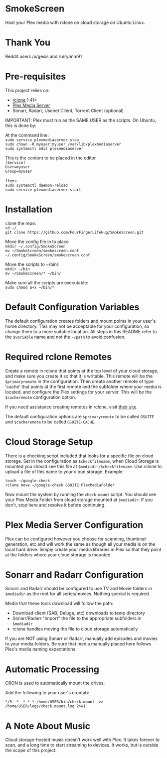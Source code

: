 # SmokeScreen
Host your Plex media with rclone on cloud storage on Ubuntu Linux.

# Thank You
Reddit users /u/gesis and /u/ryanm91

# Pre-requisites
This project relies on:
* [rclone](https://rclone.org/downloads/) 1.41+
* [Plex Media Server](https://plex.tv)
* Sonarr, Radarr, Usenet Client, Torrent Client (optional)

IMPORTANT: Plex must run as the SAME USER as the scripts. On Ubuntu, this is done by:

At the command line:  
`sudo service plexmediaserver stop`  
`sudo chown -R myuser:myuser /var/lib/plexmediaserver`  
`sudo systemctl edit plexmediaserver`  

This is the content to be placed in the editor  
`[Service]`  
`User=myuser`  
`Group=myuser`  

Then:  
`sudo systemctl daemon-reload`  
`sudo service plexmediaserver start`  

# Installation
clone the repo:  
`cd ~/`  
`git clone https://github.com/FourFingerLifeHug/SmokeScreen.git`  

Move the config file in to place  
`mkdir ~/.config/SmokeScreen`  
`mv ~/SmokeScreen/smokescreen.conf ~/.config/SmokeScreen/smokescreen.conf`  

Move the scripts to ~/bin/:  
`mkdir ~/bin`  
`mv ~/SmokeScreen/* ~/bin/`  

Make sure all the scripts are executable:  
`sudo chmod a+x ~/bin/*`  

# Default Configuration Variables
The default configuration creates folders and mount points in your user's home directory. This may not be acceptable for your configuration, so change them to a more suitable location. All steps in this README refer to the `$variable` name and not the `~/path` to avoid confusion.

# Required rclone Remotes
Create a remote in rclone that points at the top level of your cloud storage, and make sure you create it so that it is writable. This remote will be the `$primaryremote` in the configuration. Then create another remote of type 'cache' that points at the first remote and the subfolder where your media is located, and configure the Plex settings for your server. This will be the `$cacheremote` configuration option.

If you need assistance creating remotes in rclone, visit [their site](https://rclone.org/).

The default configuration options are `$primaryremote` to be called `GSUITE` and `$cacheremote` to be called `GSUITE-CACHE`. 

# Cloud Storage Setup
There is a checking script included that looks for a specific file on cloud storage. Set in the configuration as `$checkfilename`, when Cloud Storage is mounted you should see this file at `$mediadir/$checkfilename`. Use rclone to upload a file of this name to your cloud storage. Example:

    touch ~/google-check
    rclone move ~/google-check GSUITE:PlexMediaFolder

Now mount the system by running the `check.mount` script. You should see your Plex Media Folder from cloud storage mounted at `$mediadir`. If you don't, stop here and resolve it before continuing.

# Plex Media Server Configuration
Plex can be configured however you choose for scanning, thumbnail generation, etc and will work the same as though all your media is on the local hard drive. Simply create your media libraries in Plex so that they point at the folders where your cloud storage is mounted.

# Sonarr and Radarr Configuration
Sonarr and Radarr should be configured to use TV and Movie folders in `$mediadir` as the root for all series/movies. Nothing special is required.

Media that these tools download will follow the path:

* Download client (SAB, Deluge, etc) downloads to temp directory
* Sonarr/Radarr "import" the file to the appropriate subfolders in `$mediadir`
* rclone handles moving the file to cloud storage automatically

If you are NOT using Sonarr or Radarr, manually add episodes and movies to your media folders. Be sure that media manually placed here follows Plex's media naming expectations.

# Automatic Processing
CRON is used to automatically mount the drives.

Add the following to your user's crontab:

    */5  *  * * * /home/USER/bin/check.mount  >> /home/USER/logs/check.mount.log 2>&1

# A Note About Music
Cloud storage-hosted music doesn't work well with Plex. It takes forever to scan, and a long time to start streaming to devices. It works, but is outside the scope of this project.

